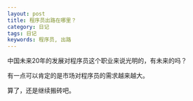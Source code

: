 ```yaml
---
layout: post
title: 程序员出路在哪里？
category: 日记
tags: 日记
keywords: 程序员, 出路
---
```


中国未来20年的发展对程序员这个职业来说光明的，有未来的吗？

有一点可以肯定的是市场对程序员的需求越来越大。

算了，还是继续搬砖吧。
